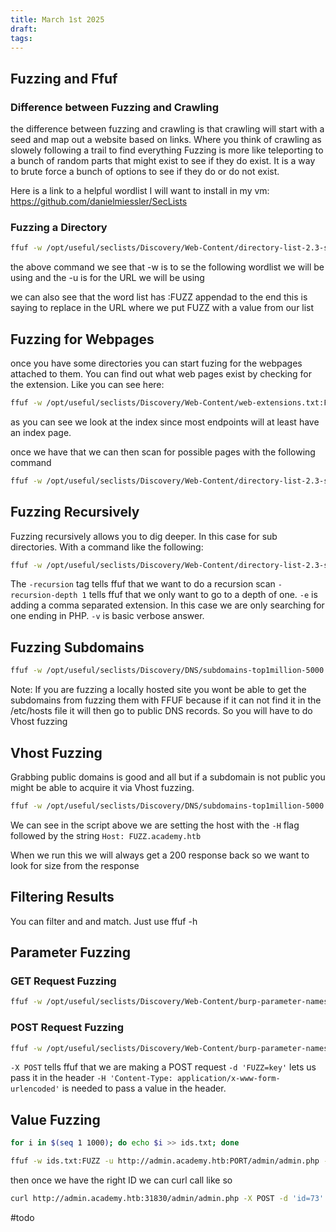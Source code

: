 ```yaml
---
title: March 1st 2025
draft: 
tags:
---
```

## Fuzzing and Ffuf

### Difference between Fuzzing and Crawling 
the difference between fuzzing and crawling is that crawling will start with a seed and map out a website based on links. Where you think of crawling as slowely following a trail to find everything Fuzzing is more like teleporting to a bunch of random parts that might exist to see if they do exist. It is a way to brute force a bunch of options to see if they do or do not exist.


Here is a link to a helpful wordlist I will want to install in my vm:
https://github.com/danielmiessler/SecLists

### Fuzzing a Directory
```bash
ffuf -w /opt/useful/seclists/Discovery/Web-Content/directory-list-2.3-small.txt:FUZZ -u http://SERVER_IP:PORT/FUZZ
```

the above command we see that -w is to se the following wordlist we will be using and the -u is for the URL we will be using

we can also see that the word list has :FUZZ appendad to the end this is saying to replace in the URL where we put FUZZ with a value from our list

## Fuzzing for Webpages

once you have some directories you can start fuzing for the webpages attached to them. You can find out what web pages exist by checking for the extension. Like you can see here:

```bash
ffuf -w /opt/useful/seclists/Discovery/Web-Content/web-extensions.txt:FUZZ -u http://SERVER_IP:PORT/blog/indexFUZZ
```

as you can see we look at the index since most endpoints will at least have an index page.

once we have that we can then scan for possible pages with the following command

```bash
ffuf -w /opt/useful/seclists/Discovery/Web-Content/directory-list-2.3-small.txt:FUZZ -u http://SERVER_IP:PORT/blog/FUZZ.php
```


## Fuzzing Recursively

Fuzzing recursively allows you to dig deeper. In this case for sub directories. With a command like the following:

```bash
ffuf -w /opt/useful/seclists/Discovery/Web-Content/directory-list-2.3-small.txt:FUZZ -u http://SERVER_IP:PORT/FUZZ -recursion -recursion-depth 1 -e .php -v
```

The `-recursion` tag tells ffuf that we want to do a recursion scan `-recursion-depth 1` tells ffuf that we only want to go to a depth of one. `-e` is adding a comma separated extension. In this case we are only searching for one ending in PHP. `-v` is basic verbose answer.

## Fuzzing Subdomains

```bash
ffuf -w /opt/useful/seclists/Discovery/DNS/subdomains-top1million-5000.txt:FUZZ -u http://FUZZ.academy.htb/
```

Note: If you are fuzzing a locally hosted site you wont be able to get the subdomains from fuzzing them with FFUF because if it can not find it in the /etc/hosts file it will then go to public DNS records. So you will have to do Vhost fuzzing

## Vhost Fuzzing
Grabbing public domains is good and all but if a subdomain is not public you might be able to acquire it via Vhost fuzzing.

```bash
ffuf -w /opt/useful/seclists/Discovery/DNS/subdomains-top1million-5000.txt:FUZZ -u http://academy.htb:PORT/ -H 'Host: FUZZ.academy.htb'
```

We can see in the script above we are setting the host with the `-H` flag followed by the string `Host: FUZZ.academy.htb`

When we run this we will always get a 200 response back so we want to look for size from the response

## Filtering Results

You can filter and and match. Just use ffuf -h 

## Parameter Fuzzing

### GET Request Fuzzing

```bash
ffuf -w /opt/useful/seclists/Discovery/Web-Content/burp-parameter-names.txt:FUZZ -u http://admin.academy.htb:31830/admin/admin.php?FUZZ=key -fs 798 -v
```

### POST Request Fuzzing

```bash
ffuf -w /opt/useful/seclists/Discovery/Web-Content/burp-parameter-names.txt:FUZZ -u http://admin.academy.htb:PORT/admin/admin.php -X POST -d 'FUZZ=key' -H 'Content-Type: application/x-www-form-urlencoded' -fs xxx
```

`-X POST` tells ffuf that we are making a POST request
`-d 'FUZZ=key'` lets us pass it in the header
`-H 'Content-Type: application/x-www-form-urlencoded'` is needed to pass a value in the header.

## Value Fuzzing

```bash
for i in $(seq 1 1000); do echo $i >> ids.txt; done
```

```bash
ffuf -w ids.txt:FUZZ -u http://admin.academy.htb:PORT/admin/admin.php -X POST -d 'id=FUZZ' -H 'Content-Type: application/x-www-form-urlencoded' -fs xxx
```

then once we have the right ID we can curl call like so

```bash
curl http://admin.academy.htb:31830/admin/admin.php -X POST -d 'id=73' -H 'Content-Type: application/x-www-form-urlencoded'
```

#todo